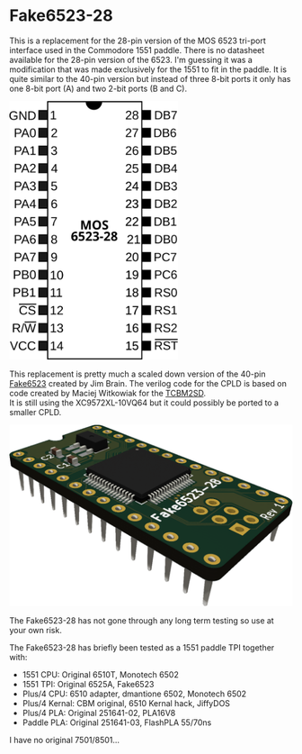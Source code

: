 # Fake6523-28
This is a replacement for the 28-pin version of the MOS 6523 tri-port interface used in the Commodore 1551 paddle.
There is no datasheet available for the 28-pin version of the 6523. I'm guessing it was a modification that was made exclusively for the 1551 to fit in the paddle. It is quite similar to the 40-pin version but instead of three 8-bit ports it only has one 8-bit port (A) and two 2-bit ports (B and C).

<img src="ref/mos6523-28.svg" alt="pinout" width="300"/>

This replacement is pretty much a scaled down version of the 40-pin [Fake6523](https://github.com/go4retro/Fake6523) created by Jim Brain. 
The verilog code for the CPLD is based on code created by Maciej Witkowiak for the [TCBM2SD](https://github.com/ytmytm/plus4-tcbm2sd).  
It is still using the XC9572XL-10VQ64 but it could possibly be ported to a smaller CPLD.

<img src="rev1/images/mos6523-28_rev1_top_3d.png" alt="render" width="600"/>

The Fake6523-28 has not gone through any long term testing so use at your own risk. 

The Fake6523-28 has briefly been tested as a 1551 paddle TPI together with:
* 1551 CPU: Original 6510T, Monotech 6502
* 1551 TPI: Original 6525A, Fake6523
* Plus/4 CPU: 6510 adapter, dmantione 6502, Monotech 6502
* Plus/4 Kernal: CBM original, 6510 Kernal hack, JiffyDOS
* Plus/4 PLA: Original 251641-02, PLA16V8
* Paddle PLA: Original 251641-03, FlashPLA 55/70ns

I have no original 7501/8501...
